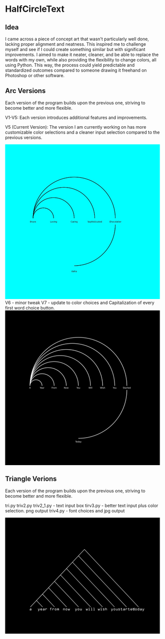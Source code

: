 # HalfCircleText

## Idea

I came across a piece of concept art that wasn't particularly well done, lacking proper alignment and neatness. This inspired me to challenge myself and see if I could create something similar but with significant improvements. I aimed to make it neater, cleaner, and be able to replace the words with my own, while also providing the flexibility to change colors, all using Python. This way, the process could yield predictable and standardized outcomes compared to someone drawing it freehand on Photoshop or other software.

## Arc Versions

Each version of the program builds upon the previous one, striving to become better and more flexible.

V1-V5: Each version introduces additional features and improvements.

V5 (Current Version): The version I am currently working on has more customizable color selections and a cleaner input selection compared to the previous versions.

![Version 5](outputv5.jpg)
V6 - minor tweak
V7 - update to color choices and Capitalization of every first word choice button.
![Version 7](outputv7.png)

## Triangle Verions

Each version of the program builds upon the previous one, striving to become better and more flexible.

tri.py
triv2.py
triv2_1.py - text input box
tirv3.py - better text input plus color selection. png output
triv4.py - font choices and jpg output


![Triangle Version 4](trioutputv4.jpg)
